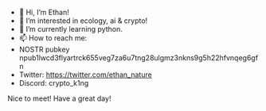- 👋 Hi, I’m Ethan!
- 👀 I’m interested in ecology, ai & crypto!
- 🌱 I’m currently learning python. 
- 📫 How to reach me:
- NOSTR pubkey npub1lwcd3flyartrck655veg7za6u7tng28ulgmz3nkns9g5h22hfvnqeg6gfn
- Twitter: https://twitter.com/ethan_nature
- Discord: crypto_k1ng

Nice to meet! Have a great day!

<!---
ethanature/ethanature is a ✨ special ✨ repository because its `README.md` (this file) appears on your GitHub profile.
You can click the Preview link to take a look at your changes.
--->
